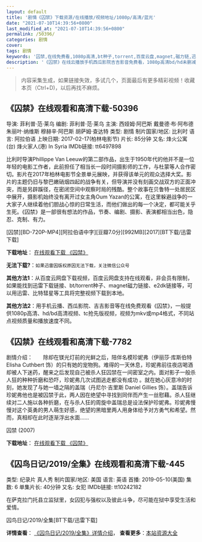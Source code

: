 ```yaml
---
layout: default
title: '剧情《囚禁》下载资源/在线播放/视频地址/1080p/高清/蓝光'
date: "2021-07-10T14:39:56+0800"
last_modified_at: "2021-07-10T14:39:56+0800"
permalink: /50396/
categories: 剧情
cover:
tags: 剧情
keywords: '囚禁,在线免费看,1080p高清,bt种子,torrent,百度云盘,magnet,磁力链,迅雷下载资源'
description: '《囚禁》在线云播放手机西瓜影院吉吉影音免费看，1080p高清bd/hd未删减完整版和tc抢先枪版，mkv/mp4格式，附带bt/torrent种子、magnet/磁力链、百度云盘、网盘资源迅雷下载链接'
---
```


>内容采集生成，如果链接失效，多试几个，页面最后有更多精彩视频！收藏本页（Ctrl+D)，以后再找不麻烦。


## 《囚禁》在线观看和高清下载-50396

导演: 菲利普·范·莱乌 编剧: 菲利普·范·莱乌 主演: 西娅姆·阿巴斯 戴曼德·布·阿布德 朱丽叶·纳维斯 穆赫辛·阿巴斯 胡萨姆·查达特 类型: 剧情 制片国家/地区: 比利时 语言: 阿拉伯语 上映日期: 2017-02-17(柏林电影节) 片长: 85分钟 又名: 烽火公寓(台) 烽火家人(港) In Syria IMDb链接: tt6497898

比利时导演Phillippe Van Leeuw的第二部作品，出生于1950年代的他并不是一位年轻的电影工作者，此前担任了相当长一段时间摄影师的工作，与杜蒙等人合作密切。影片在2017年柏林电影节全景单元展映，并获得该单元的观众选择大奖。影片的主题仍旧与黎巴嫩硝烟四起的战争有关，但导演并没有刻画交战双方的正面冲突，而是另辟蹊径，在密闭空间中观察时局的残酷。整个故事在贝鲁特一处居民区中展开，摄影机始终没有离开过女主角Oum Yazan的公寓，在这里躲避战争的一大家子人继续着他们胆战心惊的日常生活，而他们做出的每一个决定，都可能关乎生死。《囚禁》是一部很有想法的作品，节奏、编剧、摄影、表演都相当出色，隐忍、克制、有力。


[囚禁][BD-720P-MP4][阿拉伯语中字][豆瓣7.0分][992MB][2017][BT下载/迅雷下载]

**下载地址**： [在线观看下载 《囚禁》](https://www.btdx8.com/torrent/qj_2017.html) 


**无法下载?**：`如果迅雷因版权原因无法下载，关注微信公众号 `

**其他方法1**：从百度云网盘下载视频，百度云网盘支持在线观看，非会员有限制，如果能找到迅雷下载链接、bt/torrent种子、magnet磁力链接、e2dk链接等，可以用迅雷、比特彗星等工具将完整视频下载到本地。

**其他方法2**：用手机云播、西瓜影院、吉吉影音等在线免费观看《囚禁》，一般提供1080p高清、hd/bd高清视频、tc抢先版视频，视频为mkv或mp4格式，不同站点视频质量和播放速度不同。


## 《囚禁》在线观看和高清下载-7782

剧情介绍：　　除却在镁光灯前的光鲜之后，陪伴名模珍妮弗（伊丽莎·库斯伯特 Elisha Cuthbert 饰）的只有她的宠物狗。难得的一天休息，珍妮弗前往夜店喝酒却被人下迷药，醒来之后发现自己被杀人狂囚禁在一间密室之内。面对影子一般杀人狂的种种折磨和恐吓，珍妮弗几次试图逃走都没有成功 。就在她心灰意冷的时刻，她发现了与她一墙之隔的盖瑞（丹尼尔·吉里斯 Daniel Gillies 饰）。盖瑞告诉珍妮弗他也是被囚禁于此，两人因在绝望中寻找到同伴而产生一丝慰藉。杀人狂继续对二人施以各种折磨，在与杀人狂的周旋中盖瑞总是设法保护珍妮弗。珍妮弗慢慢对这个英勇的男人萌生好感，绝望的黑暗里两人用身体给予对方勇气和希望。然而，真相却在此时逐渐浮出水面……


囚禁 (2007)

**下载地址**： [在线观看下载 《囚禁》](https://www.btbtdy.me/btdy/dy8524.html) 


## 《囚鸟日记/2019/全集》在线观看和高清下载-445

类型: 纪录片 真人秀 制片国家/地区: 美国 语言: 英语 首播: 2019-05-10(美国) 集数: 6 单集片长: 40分钟 又名: 女犯 IMDb链接: tt10242182

在萨克拉门托县立监狱里，女囚犯与强权以及彼此斗争，尽可能在狱中享受生活和爱情。


囚鸟日记/2019/全集[BT下载/迅雷下载]

**详情查看**： [《囚鸟日记/2019/全集》详情介绍](/movie/445/)， **查看更多**：[本站资源大全](/movie/t/all/)

